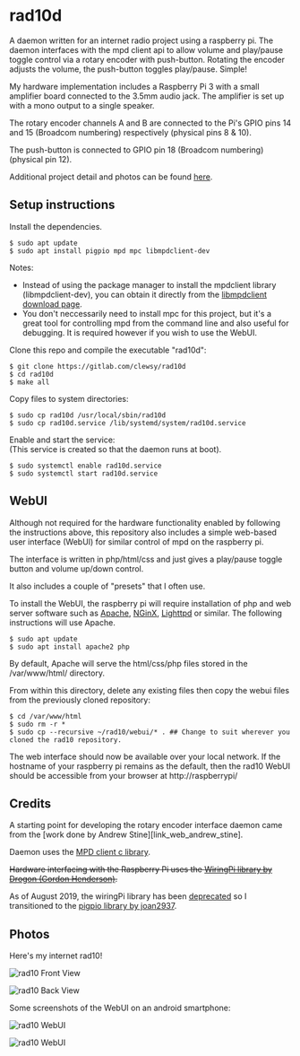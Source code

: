 # rad10d
A daemon written for an internet radio project using a raspberry pi.  The daemon interfaces with the mpd client api to allow volume and play/pause toggle control via a rotary encoder with push-button.  Rotating the encoder adjusts the volume, the push-button toggles play/pause.  Simple!  

My hardware implementation includes a Raspberry Pi 3 with a small amplifier board connected to the 3.5mm audio jack.  The amplifier is set up with a mono output to a single speaker.  

The rotary encoder channels A and B are connected to the Pi's GPIO pins 14 and 15 (Broadcom numbering) respectively (physical pins 8 & 10).  

The push-button is connected to GPIO pin 18 (Broadcom numbering) (physical pin 12).  

Additional project detail and photos can be found [here][link_clews_projects_rad10].

## Setup instructions
Install the dependencies.
```shell
$ sudo apt update
$ sudo apt install pigpio mpd mpc libmpdclient-dev
```
Notes:
* Instead of using the package manager to install the mpdclient library (libmpdclient-dev), you can obtain it directly from the [libmpdclient download page][link_web_libmpdclient_download].
* You don't neccessarily need to install mpc for this project, but it's a great tool for controlling mpd from the command line and also useful for debugging.  It is required however if you wish to use the WebUI.

Clone this repo and compile the executable "rad10d":
```shell
$ git clone https://gitlab.com/clewsy/rad10d
$ cd rad10d
$ make all
```
Copy files to system directories:
```shell
$ sudo cp rad10d /usr/local/sbin/rad10d
$ sudo cp rad10d.service /lib/systemd/system/rad10d.service
```
Enable and start the service:  
(This service is created so that the daemon runs at boot).
```shell
$ sudo systemctl enable rad10d.service
$ sudo systemctl start rad10d.service
```

## WebUI
Although not required for the hardware functionality enabled by following the instructions above, this repository also includes a simple web-based user interface (WebUI) for similar control of mpd on the raspberry pi.  

The interface is written in php/html/css and just gives a play/pause toggle button and volume up/down control.  

It also includes a couple of "presets" that I often use.  

To install the WebUI, the raspberry pi will require installation of php and web server software such as [Apache][link_web_apache], [NGinX][link_web_nginx], [Lighttpd][link_web_lighttpd] or similar.  The following instructions will use Apache.

```shell
$ sudo apt update
$ sudo apt install apache2 php
```
By default, Apache will serve the html/css/php files stored in the /var/www/html/ directory.

From within this directory, delete any existing files then copy the webui files from the previously cloned repository:

```shell
$ cd /var/www/html
$ sudo rm -r *
$ sudo cp --recursive ~/rad10/webui/* .	## Change to suit wherever you cloned the rad10 repository. 
```
The web interface should now be available over your local network.  If the hostname of your raspberry pi remains as the default, then the rad10 WebUI should be accessible from your browser at http://raspberrypi/

## Credits
A starting point for developing the rotary encoder interface daemon came from the [work done by Andrew Stine][link_web_andrew_stine].  

Daemon uses the [MPD client c library][link_web_libmpdclient_library].  

~~Hardware interfacing with the Raspberry Pi uses the [WiringPi library by Drogon (Gordon Henderson)][link_web_wiringpi].~~  

As of August 2019, the wiringPi library has been [deprecated][link_web_wiringpi_deprecated] so I transitioned to the [pigpio library by joan2937][link_web_pigpio].  

## Photos
Here's my internet rad10!

![rad10 Front View][image_rad10_front]

![rad10 Back View][image_rad10_back]

Some screenshots of the WebUI on an android smartphone:

![rad10 WebUI][image_rad10_webui_1]

![rad10 WebUI][image_rad10_webui_2]

[link_clews_projects_rad10]:https://clews.pro/projects/rad10.html

[link_web_libmpdclient_download]:https://musicpd.org/libs/libmpdclient/
[link_web_apache]:https://httpd.apache.org/
[link_web_nginx]:https://nginx.org/
[link_web_lighttpd]:https://www.lighttpd.net/
[link_web_andrews_stine]:https://github.com/astine/rotaryencoder/blob/master/rotaryencoder.c
[link_web_libmpdclient_library]:https://www.musicpd.org/doc/libmpdclient/index.html
[link_web_wiringpi]:http://wiringpi.com/
[link_web_wiringpi_deprecated]:http://wiringpi.com/wiringpi-deprecated/
[link_web_pigpio]:http://abyz.me.uk/rpi/pigpio/index.html

[image_rad10_front]:/images/rad10_front.jpg
[image_rad10_back]:/images/rad10_back.jpg
[image_rad10_webui_1]:/images/rad10_webui_1.png
[image_rad10_webui_2]:/images/rad10_webui_2.png
